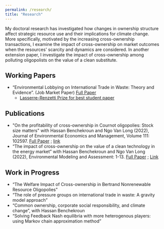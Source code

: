 ```yaml
---
permalink: /research/
title: "Research"
---
```


<!-- Google tag (gtag.js) -->
<script async src="https://www.googletagmanager.com/gtag/js?id=G-JL2ZY530JC"></script>
<script>
  window.dataLayer = window.dataLayer || [];
  function gtag(){dataLayer.push(arguments);}
  gtag('js', new Date());

  gtag('config', 'G-JL2ZY530JC');
</script>

My doctoral research has investigated how changes in ownership structure affect strategic resource use and their implications for climate change. More specifically, motivated by the increasing cross-ownership transactions, I examine the impact of cross-ownership on market outcomes when the resources' scarcity and dynamics are considered. In another extension paper, I investigate the impact of cross-ownership among polluting oligopolists on the value of a clean substitute.

## Working Papers
* “Environmental Lobbying on International Trade in Waste: Theory and Evidence”. (Job Market Paper) [Full Paper](/files/pdf/JMP_Miao.pdf)
   - [Lasserre-Renzetti Prize for best student paper](https://sites.google.com/view/creeaacere/awards/lasserre-renzetti-prize?authuser=0)
<!-- [Slides](/files/pdf/JMP_Long Slides.pdf) -->

## Publications

* "On the profitability of cross-ownership in Cournot oligopolies: Stock size matters" with Hassan Benchekroun and Ngo Van Long (2022), Journal of Environmental Economics and Management, Volume 111: 102597. [Full Paper](/files/pdf/JEEM.pdf) ; [link](https://doi.org/10.1016/j.jeem.2021.102597)
* “The impact of cross-ownership on the value of a clean technology in the energy market” with Hassan Benchekroun and Ngo Van Long (2022), Environmental Modeling and Assessment: 1-13. [Full Paper](https://rdcu.be/cQAOE) ; [Link](https://doi.org/10.1007/s10666-022-09840-7)

## Work in Progress

* “The Welfare Impact of Cross-ownership in Bertrand Nonrenewable Resource Oligopolies"
* “The role of pressure groups on international trade in waste: A gravity model approach” 
* “Common ownership, corporate social responsibility, and climate change”, with Hassan Benchekroun
* “Solving Feedback Nash equilibria with more heterogenous players: using Markov chain approximation method” 



